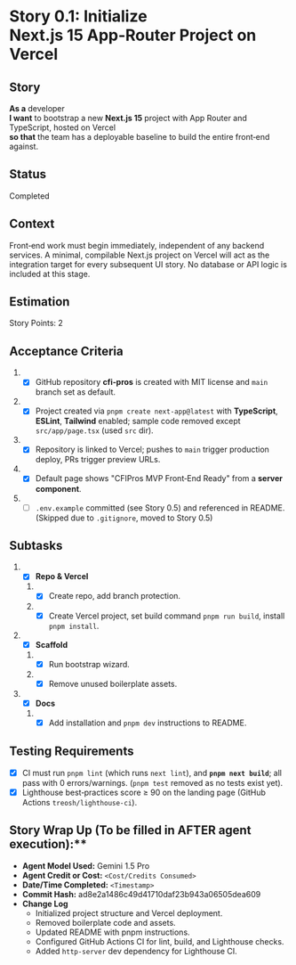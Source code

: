 # Story 0.1: Initialize Next.js 15 App‑Router Project on Vercel

## Story
**As a** developer  
**I want** to bootstrap a new **Next.js 15** project with App Router and TypeScript, hosted on Vercel  
**so that** the team has a deployable baseline to build the entire front‑end against.

## Status
Completed

## Context
Front‑end work must begin immediately, independent of any backend services. A minimal, compilable Next.js project on Vercel will act as the integration target for every subsequent UI story. No database or API logic is included at this stage.

## Estimation
Story Points: 2

## Acceptance Criteria
1. - [x] GitHub repository **cfi‑pros** is created with MIT license and `main` branch set as default.
2. - [x] Project created via `pnpm create next-app@latest` with **TypeScript**, **ESLint**, **Tailwind** enabled; sample code removed except `src/app/page.tsx` (used `src` dir).
3. - [x] Repository is linked to Vercel; pushes to `main` trigger production deploy, PRs trigger preview URLs.
4. - [x] Default page shows "CFIPros MVP Front‑End Ready" from a **server component**.
5. - [ ] `.env.example` committed (see Story 0.5) and referenced in README. (Skipped due to `.gitignore`, moved to Story 0.5)

## Subtasks
1. - [x] **Repo & Vercel**
   1. - [x] Create repo, add branch protection.
   2. - [x] Create Vercel project, set build command `pnpm run build`, install `pnpm install`.
2. - [x] **Scaffold**
   1. - [x] Run bootstrap wizard.
   2. - [x] Remove unused boilerplate assets.
3. - [x] **Docs**
   1. - [x] Add installation and `pnpm dev` instructions to README.

## Testing Requirements
- [x] CI must run `pnpm lint` (which runs `next lint`), and **`pnpm next build`**; all pass with 0 errors/warnings. (`pnpm test` removed as no tests exist yet).
- [x] Lighthouse best‑practices score ≥ 90 on the landing page (GitHub Actions `treosh/lighthouse-ci`).

## Story Wrap Up (To be filled in AFTER agent execution):**
- **Agent Model Used:** Gemini 1.5 Pro
- **Agent Credit or Cost:** `<Cost/Credits Consumed>`
- **Date/Time Completed:** `<Timestamp>`
- **Commit Hash:** ad8e2a1486c49d41710daf23b943a06505dea609
- **Change Log**
  - Initialized project structure and Vercel deployment.
  - Removed boilerplate code and assets.
  - Updated README with pnpm instructions.
  - Configured GitHub Actions CI for lint, build, and Lighthouse checks.
  - Added `http-server` dev dependency for Lighthouse CI.
